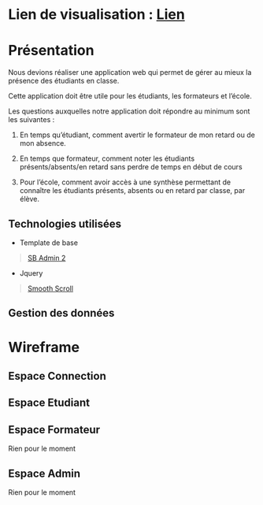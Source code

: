 # Lien de visualisation : [Lien](https://portfolio-bastien-chantrel.000webhostapp.com/index.html)


# Présentation

Nous devions réaliser une application web qui permet de gérer au mieux la présence des étudiants en classe.

Cette application doit être utile pour les étudiants, les formateurs et l’école.

Les questions auxquelles notre application doit répondre au minimum sont les suivantes :

1. En temps qu’étudiant, comment avertir le formateur de mon retard ou de mon absence.

2. En temps que formateur, comment noter les étudiants présents/absents/en retard sans perdre de temps en début de cours

3. Pour l’école, comment avoir accès à une synthèse permettant de connaître les étudiants présents, absents ou en retard par classe, par élève.



## Technologies utilisées

- Template de base 

> [SB Admin 2](https://github.com/BlackrockDigital/startbootstrap-sb-admin-2)


- Jquery
> [Smooth Scroll](https://www.design-fluide.com/17-11-2013/un-defilement-anime-smooth-scroll-en-jquery-sans-plugin/)

## Gestion des données




# Wireframe

## Espace Connection

## Espace Etudiant



## Espace Formateur

Rien pour le moment

## Espace Admin

Rien pour le moment